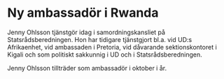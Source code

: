 # Ny ambassadör i Rwanda

Jenny Ohlsson tjänstgör idag i samordningskansliet på Statsrådsberedningen. Hon har tidigare tjänstgjort bl.a. vid UD:s Afrikaenhet, vid ambassaden i Pretoria, vid dåvarande sektionskontoret i Kigali och som politiskt sakkunnig i UD och i Statsrådsberedningen.

Jenny Ohlsson tillträder som ambassadör i oktober i år.
